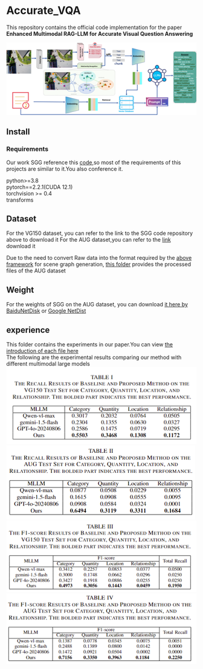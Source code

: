 # Accurate_VQA
This repository contains the official code implementation for the paper **Enhanced Multimodal RAG-LLM for Accurate Visual Question Answering**


![](https://github.com/Quan-zzx/Accurate_VQA/blob/main/results/framework.png)



## Install
### Requirements
Our work SGG reference this [code](https://github.com/Maelic/SGG-Benchmark/tree/main),so most of the requirements of this projects are similar to it.You also conference it.

python>=3.8  
pytorch==2.2.1(CUDA 12.1)  
torchvision >= 0.4  
transforms 

## Dataset
For the VG150 dataset, you can refer to the link to the SGG code repository above to download it
For the AUG dataset,you can refer to the [link](https://gitee.com/xiaoyibang/lpg-sgg) download it

Due to the need to convert Raw data into the format required by the [above framework](https://github.com/Maelic/SGG-Benchmark/tree/main) for scene graph generation, [this folder](https://github.com/Quan-zzx/Accurate_VQA/tree/main/AUG_deal_data) provides the processed files of the AUG dataset

## Weight
For the weights of SGG on the AUG dataset, you can download [it here by BaiduNetDisk](https://pan.baidu.com/s/1DZYS1eozHA-SK-Fv-yCFpQ?pwd=0000) or [Google NetDist](https://drive.google.com/file/d/1JDxMu9LPM0VIAHYxRjVGCFvh2W71xcn9/view?usp=sharing)


## experience
This folder contains the experiments in our paper.You can view [the introduction of each file here](https://github.com/Quan-zzx/Accurate_VQA/blob/main/experiment/readme.md)  
The following are the experimental results comparing our method with different multimodal large models  
![](https://github.com/Quan-zzx/Accurate_VQA/blob/main/results/result1.png) ![](https://github.com/Quan-zzx/Accurate_VQA/blob/main/results/result2.png)  
![](https://github.com/Quan-zzx/Accurate_VQA/blob/main/results/result3.png) ![](https://github.com/Quan-zzx/Accurate_VQA/blob/main/results/result4.png)

